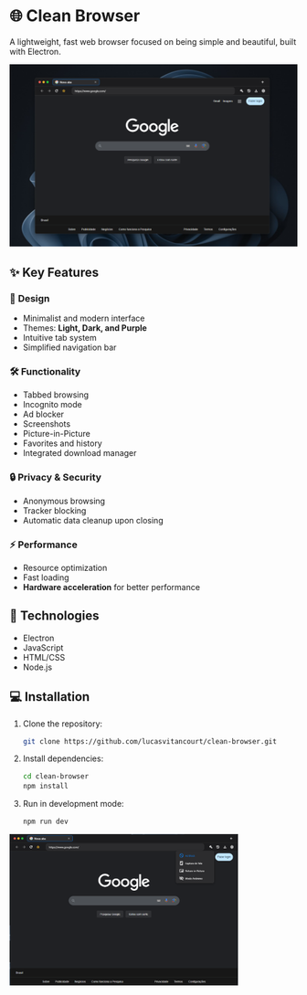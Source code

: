 
# 🌐 Clean Browser

A lightweight, fast web browser focused on being simple and beautiful, built with Electron.

<p align="center">
  <img src="./screenshots/print1.png" alt="Clean Browser Interface" width="800"/>
</p>

## ✨ **Key Features**

### 🎨 **Design**
- Minimalist and modern interface
- Themes: **Light, Dark, and Purple**
- Intuitive tab system
- Simplified navigation bar

### 🛠️ **Functionality**
- Tabbed browsing
- Incognito mode
- Ad blocker
- Screenshots
- Picture-in-Picture
- Favorites and history
- Integrated download manager

### 🔒 **Privacy & Security**
- Anonymous browsing
- Tracker blocking
- Automatic data cleanup upon closing

### ⚡ **Performance**
- Resource optimization
- Fast loading
- **Hardware acceleration** for better performance

## 🚀 **Technologies**
- Electron
- JavaScript
- HTML/CSS
- Node.js

## 💻 **Installation**

1. Clone the repository:
   ```bash
   git clone https://github.com/lucasvitancourt/clean-browser.git
   ```

2. Install dependencies:
   ```bash
   cd clean-browser
   npm install
   ```

3. Run in development mode:
   ```bash
   npm run dev
   ```
  <img src="./screenshots/print3.png" alt="Features" width="400"/>
